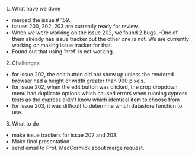 1. What have we done
- merged the issue # 159.
- issues 200, 202, 203 are currently ready for review.
- When we were working on the issue 202, we found 2 bugs.
    -One of them already has issue tracker but the other one is not. We are currently working on making issue tracker for that.
- Found out that using 'href' is not working.  

2. Challenges
- for issue 202, the edit button did not show up unless the rendered browser had a height or width greater than 900 pixels.
- for issue 202, when the edit button was clicked, the crop dropdown menu had duplicate options which caused errors when running cypress tests as the cypress didn't know which identical item to choose from
- for issue 203, it was difficult to determine which datastore function to use. 

3. What to do
- make issue trackers for issue 202 and 203. 
- Make final presentation 
- send email to Prof. MacCormick about merge request.  